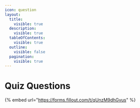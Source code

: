 ```yaml
---
icon: question
layout:
  title:
    visible: true
  description:
    visible: true
  tableOfContents:
    visible: true
  outline:
    visible: false
  pagination:
    visible: true
---
```


# Quiz Questions

{% embed url="https://forms.fillout.com/t/qUnzM9dhGvus" %}

